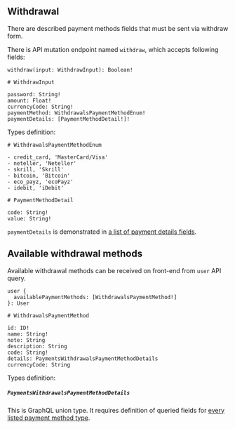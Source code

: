 ## Withdrawal

There are described payment methods fields that must be sent via withdraw form.

There is API mutation endpoint named `withdraw`, which accepts following fields:
```
withdraw(input: WithdrawInput): Boolean!

# WithdrawInput

password: String!
amount: Float!
currencyCode: String!
paymentMethod: WithdrawalsPaymentMethodEnum!
paymentDetails: [PaymentMethodDetail!]!
```

Types definition:

```
# WithdrawalsPaymentMethodEnum

- credit_card, 'MasterCard/Visa'
- neteller, 'Neteller'
- skrill, 'Skrill'
- bitcoin, 'Bitcoin'
- eco_payz, 'ecoPayz'
- idebit, 'iDebit'

# PaymentMethodDetail

code: String!
value: String!
```

`paymentDetails` is demonstrated in [a list of payment details fields](https://github.com/arcanebet/backend/blob/master/docs/payments/methods.md).

## Available withdrawal methods

Available withdrawal methods can be received on front-end from `user` API query.
```
user {
  availablePaymentMethods: [WithdrawalsPaymentMethod!]
}: User

# WithdrawalsPaymentMethod

id: ID!
name: String!
note: String
description: String
code: String!
details: PaymentsWithdrawalsPaymentMethodDetails
currencyCode: String
```

Types definition:

##### `PaymentsWithdrawalsPaymentMethodDetails`

This is GraphQL union type. It requires definition of queried fields for [every listed payment method type](https://github.com/arcanebet/backend/blob/master/docs/payments/graphql/methods.md).
